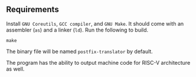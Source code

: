 ## Requirements

Install ```GNU Coreutils```, ```GCC compiler```, and ```GNU Make```. It should come with an assembler (```as```) and a linker (```ld```). Run the following to build.
```
make
```

The binary file will be named ```postfix-translator``` by default.

The program has the ability to output machine code for RISC-V architecture as well.
